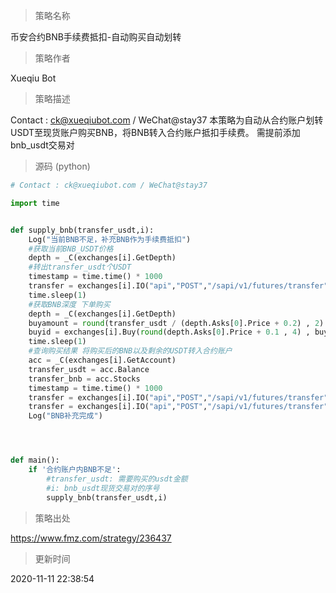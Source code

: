 
> 策略名称

币安合约BNB手续费抵扣-自动购买自动划转

> 策略作者

Xueqiu Bot

> 策略描述

Contact : ck@xueqiubot.com / WeChat@stay37
本策略为自动从合约账户划转USDT至现货账户购买BNB，将BNB转入合约账户抵扣手续费。
需提前添加bnb_usdt交易对



> 源码 (python)

``` python
# Contact : ck@xueqiubot.com / WeChat@stay37

import time


def supply_bnb(transfer_usdt,i):
    Log("当前BNB不足，补充BNB作为手续费抵扣")
    #获取当前BNB_USDT价格
    depth = _C(exchanges[i].GetDepth)
    #转出transfer_usdt个USDT
    timestamp = time.time() * 1000
    transfer = exchanges[i].IO("api","POST","/sapi/v1/futures/transfer","asset=USDT&amount="+str(transfer_usdt)+"&type=2&timestamp=+"+str(timestamp))
    time.sleep(1)
    #获取BNB深度 下单购买
    depth = _C(exchanges[i].GetDepth)
    buyamount = round(transfer_usdt / (depth.Asks[0].Price + 0.2) , 2)
    buyid = exchanges[i].Buy(round(depth.Asks[0].Price + 0.1 , 4) , buyamount)
    time.sleep(1)
    #查询购买结果 将购买后的BNB以及剩余的USDT转入合约账户
    acc = _C(exchanges[i].GetAccount)
    transfer_usdt = acc.Balance
    transfer_bnb = acc.Stocks
    timestamp = time.time() * 1000
    transfer = exchanges[i].IO("api","POST","/sapi/v1/futures/transfer","asset=USDT&amount="+str(transfer_usdt)+"&type=1&timestamp=+"+str(timestamp))
    transfer = exchanges[i].IO("api","POST","/sapi/v1/futures/transfer","asset=BNB&amount="+str(transfer_bnb)+"&type=1&timestamp=+"+str(timestamp))
    Log("BNB补充完成")




def main():
    if '合约账户内BNB不足':
        #transfer_usdt: 需要购买的usdt金额
        #i: bnb_usdt现货交易对的序号
        supply_bnb(transfer_usdt,i)

```

> 策略出处

https://www.fmz.com/strategy/236437

> 更新时间

2020-11-11 22:38:54
